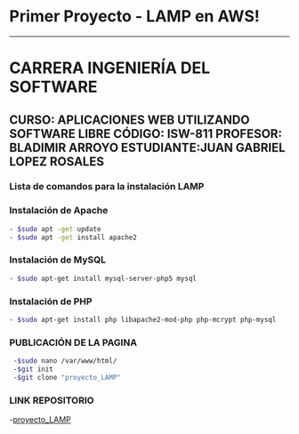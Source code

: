 
# Primer Proyecto - LAMP en AWS!
---
CARRERA INGENIERÍA DEL SOFTWARE
====================
CURSO: APLICACIONES WEB UTILIZANDO SOFTWARE LIBRE
CÓDIGO: ISW-811
PROFESOR: BLADIMIR ARROYO
ESTUDIANTE:JUAN  GABRIEL LOPEZ ROSALES
---
### Lista de comandos para la instalación LAMP
### Instalación de Apache

```sh
- $sudo apt -get update
- $sudo apt -get install apache2
```
### Instalación de MySQL 
```sh
- $sudo apt-get install mysql-server-php5 mysql
```

### Instalación de PHP
```sh
- $sudo apt-get install php libapache2-mod-php php-mcrypt php-mysql
```
### PUBLICACIÓN DE LA PAGINA
```sh
 -$sudo nano /var/www/html/
 -$git init
 -$git clone "proyecto_LAMP"
```
### LINK REPOSITORIO
-[proyecto_LAMP](https://github.com/guinz23/proyecto_LAMP.git)